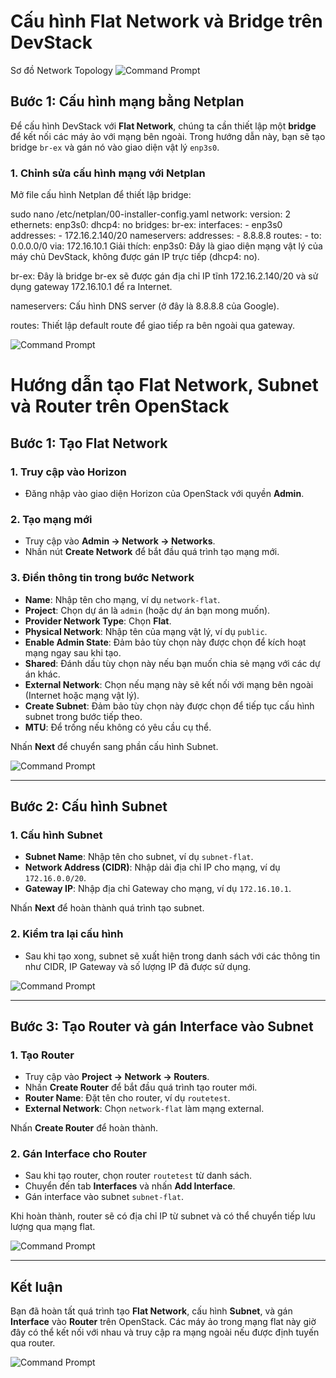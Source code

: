 # Cấu hình Flat Network và Bridge trên DevStack
Sơ đồ Network Topology
![Command Prompt](https://github.com/cuongnvvietis/NhanHoa/blob/main/Docs/Picture/Openstack/Screenshot_42.png) 
## Bước 1: Cấu hình mạng bằng Netplan

Để cấu hình DevStack với **Flat Network**, chúng ta cần thiết lập một **bridge** để kết nối các máy ảo với mạng bên ngoài. Trong hướng dẫn này, bạn sẽ tạo bridge `br-ex` và gán nó vào giao diện vật lý `enp3s0`.

### 1. Chỉnh sửa cấu hình mạng với Netplan

Mở file cấu hình Netplan để thiết lập bridge:

sudo nano /etc/netplan/00-installer-config.yaml
       network:
        version: 2
        ethernets:
            enp3s0:
                dhcp4: no
        bridges:
            br-ex:
                interfaces:
                    - enp3s0
                addresses:
                    - 172.16.2.140/20
                nameservers:
                    addresses:
                        - 8.8.8.8
                routes:
                    - to: 0.0.0.0/0
                      via: 172.16.10.1
Giải thích:
enp3s0: Đây là giao diện mạng vật lý của máy chủ DevStack, không được gán IP trực tiếp (dhcp4: no).

br-ex: Đây là bridge br-ex sẽ được gán địa chỉ IP tĩnh 172.16.2.140/20 và sử dụng gateway 172.16.10.1 để ra Internet.

nameservers: Cấu hình DNS server (ở đây là 8.8.8.8 của Google).

routes: Thiết lập default route để giao tiếp ra bên ngoài qua gateway.

![Command Prompt](https://github.com/cuongnvvietis/NhanHoa/blob/main/Docs/Picture/Openstack/Screenshot_37.png) 

# Hướng dẫn tạo Flat Network, Subnet và Router trên OpenStack

## Bước 1: Tạo Flat Network

### 1. Truy cập vào Horizon

- Đăng nhập vào giao diện Horizon của OpenStack với quyền **Admin**.

### 2. Tạo mạng mới

- Truy cập vào **Admin → Network → Networks**.
- Nhấn nút **Create Network** để bắt đầu quá trình tạo mạng mới.

### 3. Điền thông tin trong bước Network

- **Name**: Nhập tên cho mạng, ví dụ `network-flat`.
- **Project**: Chọn dự án là `admin` (hoặc dự án bạn mong muốn).
- **Provider Network Type**: Chọn **Flat**.
- **Physical Network**: Nhập tên của mạng vật lý, ví dụ `public`.
- **Enable Admin State**: Đảm bảo tùy chọn này được chọn để kích hoạt mạng ngay sau khi tạo.
- **Shared**: Đánh dấu tùy chọn này nếu bạn muốn chia sẻ mạng với các dự án khác.
- **External Network**: Chọn nếu mạng này sẽ kết nối với mạng bên ngoài (Internet hoặc mạng vật lý).
- **Create Subnet**: Đảm bảo tùy chọn này được chọn để tiếp tục cấu hình subnet trong bước tiếp theo.
- **MTU**: Để trống nếu không có yêu cầu cụ thể.

Nhấn **Next** để chuyển sang phần cấu hình Subnet.

![Command Prompt](https://github.com/cuongnvvietis/NhanHoa/blob/main/Docs/Picture/Openstack/Screenshot_38.png) 

---

## Bước 2: Cấu hình Subnet

### 1. Cấu hình Subnet

- **Subnet Name**: Nhập tên cho subnet, ví dụ `subnet-flat`.
- **Network Address (CIDR)**: Nhập dải địa chỉ IP cho mạng, ví dụ `172.16.0.0/20`.
- **Gateway IP**: Nhập địa chỉ Gateway cho mạng, ví dụ `172.16.10.1`.

Nhấn **Next** để hoàn thành quá trình tạo subnet.

### 2. Kiểm tra lại cấu hình

- Sau khi tạo xong, subnet sẽ xuất hiện trong danh sách với các thông tin như CIDR, IP Gateway và số lượng IP đã được sử dụng.

![Command Prompt](https://github.com/cuongnvvietis/NhanHoa/blob/main/Docs/Picture/Openstack/Screenshot_39.png) 

---

## Bước 3: Tạo Router và gán Interface vào Subnet

### 1. Tạo Router

- Truy cập vào **Project → Network → Routers**.
- Nhấn **Create Router** để bắt đầu quá trình tạo router mới.
- **Router Name**: Đặt tên cho router, ví dụ `routetest`.
- **External Network**: Chọn `network-flat` làm mạng external.

Nhấn **Create Router** để hoàn thành.

### 2. Gán Interface cho Router

- Sau khi tạo router, chọn router `routetest` từ danh sách.
- Chuyển đến tab **Interfaces** và nhấn **Add Interface**.
- Gán interface vào subnet `subnet-flat`.

Khi hoàn thành, router sẽ có địa chỉ IP từ subnet và có thể chuyển tiếp lưu lượng qua mạng flat.

![Command Prompt](https://github.com/cuongnvvietis/NhanHoa/blob/main/Docs/Picture/Openstack/Screenshot_40.png) 

---

## Kết luận

Bạn đã hoàn tất quá trình tạo **Flat Network**, cấu hình **Subnet**, và gán **Interface** vào **Router** trên OpenStack. Các máy ảo trong mạng flat này giờ đây có thể kết nối với nhau và truy cập ra mạng ngoài nếu được định tuyến qua router.

![Command Prompt](https://github.com/cuongnvvietis/NhanHoa/blob/main/Docs/Picture/Openstack/Screenshot_41.png) 


